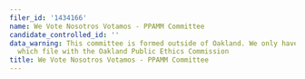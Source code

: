 ```yaml
---
filer_id: '1434166'
name: We Vote Nosotros Votamos - PPAMM Committee
candidate_controlled_id: ''
data_warning: This committee is formed outside of Oakland. We only have data on committees
  which file with the Oakland Public Ethics Commission
title: We Vote Nosotros Votamos - PPAMM Committee
---
```

